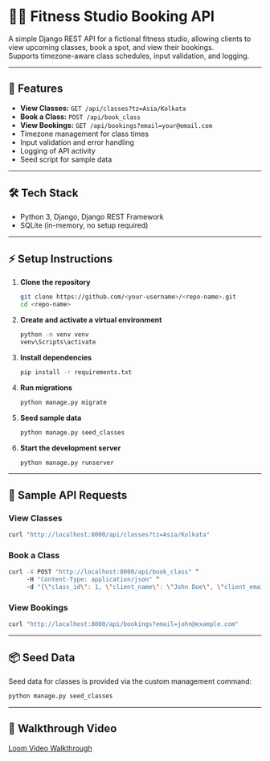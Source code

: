 # 🏋️‍♂️ Fitness Studio Booking API

A simple Django REST API for a fictional fitness studio, allowing clients to view upcoming classes, book a spot, and view their bookings.  
Supports timezone-aware class schedules, input validation, and logging.

---

## 🚀 Features

- **View Classes:** `GET /api/classes?tz=Asia/Kolkata`
- **Book a Class:** `POST /api/book_class`
- **View Bookings:** `GET /api/bookings?email=your@email.com`
- Timezone management for class times
- Input validation and error handling
- Logging of API activity
- Seed script for sample data

---

## 🛠️ Tech Stack

- Python 3, Django, Django REST Framework
- SQLite (in-memory, no setup required)

---

## ⚡ Setup Instructions

1. **Clone the repository**
   ```sh
   git clone https://github.com/<your-username>/<repo-name>.git
   cd <repo-name>
   ```

2. **Create and activate a virtual environment**
   ```sh
   python -m venv venv
   venv\Scripts\activate
   ```

3. **Install dependencies**
   ```sh
   pip install -r requirements.txt
   ```

4. **Run migrations**
   ```sh
   python manage.py migrate
   ```

5. **Seed sample data**
   ```sh
   python manage.py seed_classes
   ```

6. **Start the development server**
   ```sh
   python manage.py runserver
   ```

---

## 🧪 Sample API Requests

### View Classes
```sh
curl "http://localhost:8000/api/classes?tz=Asia/Kolkata"
```

### Book a Class
```sh
curl -X POST "http://localhost:8000/api/book_class" ^
     -H "Content-Type: application/json" ^
     -d "{\"class_id\": 1, \"client_name\": \"John Doe\", \"client_email\": \"john@example.com\"}"
```

### View Bookings
```sh
curl "http://localhost:8000/api/bookings?email=john@example.com"
```

---

## 📦 Seed Data

Seed data for classes is provided via the custom management command:
```sh
python manage.py seed_classes
```

---

## 🎥 Walkthrough Video

[Loom Video Walkthrough](https://www.loom.com/share/4fcbbf98118247718e91739b33b174ae?sid=5c05ed06-5d65-40ef-b437-40702d4fe1d9)
